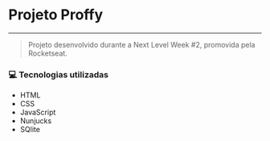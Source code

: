 # Projeto Proffy
***
> Projeto desenvolvido durante a Next Level Week #2, promovida pela Rocketseat.

### :computer: Tecnologias utilizadas

<ul>
  <li>HTML</li>
  <li>CSS</li>
  <li>JavaScript</li>
  <li>Nunjucks</li>
  <li>SQlite</li>
</ul>

